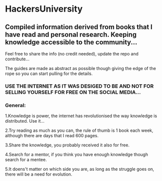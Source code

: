 # HackersUniversity
## Compiled information derived from books that I have read and personal research. Keeping knowledge accessible to the community...

Feel free to share the info (no credit needed), update the repo and contribute...

The guides are made as abstract as possible though giving the edge of the rope so you can start pulling for the details.

### USE THE INTERNET AS IT WAS DESIGED TO BE AND NOT FOR SELLING YOURSELF FOR FREE ON THE SOCIAL MEDIA...

### General:

1.Knowledge is power, the internet has revolutionised the way knowledge is distributed. Use it...

2.Try reading as much as you can, the rule of thumb is 1 book each week, although there are days that I read 600 pages.

3.Share the knowledge, you probably received it also for free.

4.Search for a mentor, if you think you have enough knowledge though search for a mentee.

5.It doens't matter on which side you are, as long as the struggle goes on, there will be a need for evolution.
